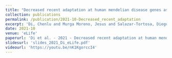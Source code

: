 ```yaml
---
title: "Decreased recent adaptation at human mendelian disease genes as a possible consequence of interference between advantageous and deleterious variants"
collection: publications
permalink: /publication/2021-10-Decreased_recent_adaptation
excerpt: 'Di, Chenlu and Murga Moreno, Jesus and Salazar-Tortosa, Diego F and Lauterbur, M Elise and Enard, David'
date: 2021-10
venue: 'eLife'
paperurl: 'Di et al. - 2021 - Decreased recent adaptation at human mendelian dis.pdf'
slidesurl: 'slides_2021_Di_eLife.pdf'
videourl: 'https://youtu.be/nK1KgorccI4'
---
```

